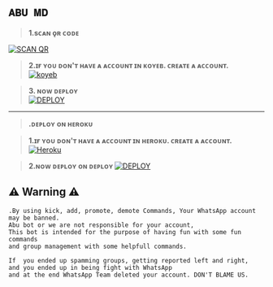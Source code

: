 
## ```𝐀𝐁𝐔 𝐌𝐃```

 
> <b><s1>1.sᴄᴀɴ ǫʀ ᴄᴏᴅᴇ </b></s1> 

 <a href='https://ToxicLeo-MD.akashleo1.repl.co' target="_blank"><img alt='SCAN QR' src='https://img.shields.io/badge/Scan_qr-100000?style=for-the-badge&logo=scan&logoColor=white&labelColor=black&color=black'/></a>


> <b><s1> 2.ɪғ ʏᴏᴜ ᴅᴏɴ'ᴛ ʜᴀᴠᴇ ᴀ ᴀᴄᴄᴏᴜɴᴛ ɪɴ ᴋᴏʏᴇʙ. ᴄʀᴇᴀᴛᴇ ᴀ ᴀᴄᴄᴏᴜɴᴛ. </b></s1>
<br><a href='https://app.koyeb.com/auth/signup' target="_blank"><img alt='koyeb' src='https://img.shields.io/badge/-Create-black?style=for-the-badge&logo=koyeb&logoColor=white'/></a>


> <b><s1> 3. ɴᴏᴡ ᴅᴇᴘʟᴏʏ</b></s1>
    <br>
<a href='https://app.koyeb.com/apps/deploy?type=docker&image=quay.io/afx_toxicleo/toxicleo-md:latest&env[SESSION_ID]&env[WORK_TYPE]=public&env[BOT_INFO]=ToxicLeo,ᴛᴏxɪᴄʟᴇᴏ,https://i.imgur.com/bk3EKWZ.jpeg,https://i.imgur.com/bk3EKWZ.jpeg&env[ANTI_LINK]&env[KOYEB_NAME]=Toxic LeoMD&env[PREFIX]=.&env[RMBG_KEY]&env[PACKNAME]=Toxic Leo&env[SUDO]=919497206865&env[BOT_NAME]=𝚃𝚘𝚡𝚒𝚡𝙻𝚎𝚘-𝙼𝙳&env[OWNER_NAME]=ToxicLeo' target="_blank"><img alt='DEPLOY' src='https://img.shields.io/badge/-DEPLOY-black?style=for-the-badge&logo=koyeb&logoColor=white'/></a>  
***

> <b><s1>.ᴅᴇᴘʟᴏʏ ᴏɴ ʜᴇʀᴏᴋᴜ</b></s1> 

> <b><s1>1.ɪғ ʏᴏᴜ ᴅᴏɴ'ᴛ ʜᴀᴠᴇ ᴀ ᴀᴄᴄᴏᴜɴᴛ ɪɴ ʜᴇʀᴏᴋᴜ. ᴄʀᴇᴀᴛᴇ ᴀ ᴀᴄᴄᴏᴜɴᴛ. </b></s1> 
<a href='https://signup.heroku.com/' target="_blank"><img alt='Heroku' src='https://img.shields.io/badge/-Create-black?style=for-the-badge&logo=heroku&logoColor=white'/></a>

><b><s1>2.ɴᴏᴡ ᴅᴇᴘʟᴏʏ ᴏɴ ᴅᴇᴘʟᴏʏ </b></s1>
<a href='https://hermit.adithyan.ml/deploy-heroku' target="_blank"><img alt='DEPLOY' src='https://img.shields.io/badge/-DEPLOY-black?style=for-the-badge&logo=heroku&logoColor=white'/></a>

## ⚠ Warning ⚠

```
.By using kick, add, promote, demote Commands, Your WhatsApp account may be banned.
Abu bot or we are not responsible for your account, 
This bot is intended for the purpose of having fun with some fun commands 
and group management with some helpfull commands.

If  you ended up spamming groups, getting reported left and right, 
and you ended up in being fight with WhatsApp
and at the end WhatsApp Team deleted your account. DON'T BLAME US.



